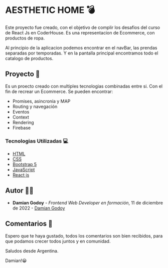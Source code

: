 # AESTHETIC HOME 💣

Este proyecto fue creado, con el objetivo de complir los desafios del curso de React Js en CoderHouse. Es una representacion de Ecommerce, con productos de ropa.

Al principio de la aplicacion podemos encontrar en el navBar, las prendas separadas por temporadas. Y en la pantalla principal encontramos todo el catalogo de productos.

## Proyecto 📖

Es un proecto creado con multiples tecnologias combinadas entre si. Con el fin de recrear un Ecommerce.
Se pueden encontrar:

* Promises, asincronía y MAP
* Routing y navegación
* Eventos
* Context
* Rendering
* Firebase


### Tecnologias Utilizadas 💻

* [HTML](https://developer.mozilla.org/es/docs/Web/HTML)
* [CSS](https://developer.mozilla.org/es/docs/Web/CSS)
* [Bootstrap 5](https://react-bootstrap.github.io/getting-started/introduction)
* [JavaScript](https://developer.mozilla.org/es/docs/Web/JavaScript)
* [React js](https://es.reactjs.org/)


## Autor 🙎‍♂️

* **Damian Godoy** - *Frontend Web Developer en formación*, 11 de diciembre de 2022 - [Damian Godoy](https://github.com/damiangodoy)


## Comentarios 🤗

Espero que te haya gustado, todos los comentarios son bien recibidos, para que podamos crecer todos juntos y en comunidad.

Saludos desde Argentina.

Damian!😀